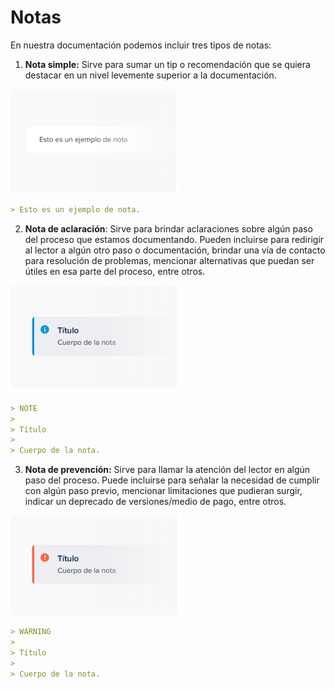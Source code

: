 # Notas
En nuestra documentación podemos incluir tres tipos de notas:

1. **Nota simple:** Sirve para sumar un tip o recomendación que se quiera destacar en un nivel levemente superior a la documentación. 

![nota-simple](/images/style-guide/nota-simple.png)

```markdown
> Esto es un ejemplo de nota.
```

2. **Nota de aclaración**: Sirve para brindar aclaraciones sobre algún paso del proceso que estamos documentando. Pueden incluirse para redirigir al lector a algún otro paso o documentación, brindar una vía de contacto para resolución de problemas, mencionar alternativas que puedan ser útiles en esa parte del proceso, entre otros.

![nota-de-aclaracion](/images/style-guide/nota-aclaracion.png)

```markdown
> NOTE
>
> Título
>
> Cuerpo de la nota.
```

3. **Nota de prevención:** Sirve para llamar la atención del lector en algún paso del proceso. Puede incluirse para señalar la necesidad de cumplir con algún paso previo, mencionar limitaciones que pudieran surgir, indicar un deprecado de versiones/medio de pago, entre otros.

![nota-de-prevencion](/images/style-guide/warning-note.png)

```markdown
> WARNING
>
> Título
>
> Cuerpo de la nota.
```

